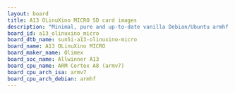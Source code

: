 ```yaml
---
layout: board
title: A13 OLinuXino MICRO SD card images
description: "Minimal, pure and up-to-date vanilla Debian/Ubuntu armhf SD card images for A13 OLinuXino MICRO by Olimex, SoC: Allwinner A13, CPU ISA: armv7"
board_id: a13_olinuxino_micro
board_dtb_name: sun5i-a13-olinuxino-micro
board_name: A13 OLinuXino MICRO
board_maker_name: Olimex
board_soc_name: Allwinner A13
board_cpu_name: ARM Cortex A8 (armv7)
board_cpu_arch_isa: armv7
board_cpu_arch_debian: armhf
---
```

